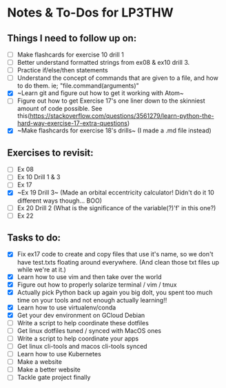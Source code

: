# Notes & To-Dos for LP3THW
## Things I need to follow up on:
- [ ] Make flashcards for exercise 10 drill 1
- [ ] Better understand formatted strings from ex08 & ex10 drill 3.
- [ ] Practice if/else/then statements
- [ ] Understand the concept of commands that are given to a file, and how to do them. ie; "file.command(arguments)"
- [X] ~Learn git and figure out how to get it working with Atom~
- [ ] Figure out how to get Exercise 17's one liner down to the skinniest amount of code possible.
See this(https://stackoverflow.com/questions/3561279/learn-python-the-hard-way-exercise-17-extra-questions)
- [X] ~Make flashcards for exercise 18's drills~ (I made a .md file instead)

## Exercises to revisit:
- [ ] Ex 08
- [ ] Ex 10 Drill 1 & 3
- [ ] Ex 17
- [X] ~Ex 19 Drill 3~ (Made an orbital eccentricity calculator! Didn't do it 10 different ways though... BOO)
- [ ] Ex 20 Drill 2 (What is the significance of the variable(?)'f' in this one?)
- [ ] Ex 22

## Tasks to do:
- [x] Fix ex17 code to create and copy files that use it's name, so we don't have test.txts floating around everywhere. (And clean those txt files up while we're at it.)
- [x] Learn how to use vim and then take over the world
- [X] Figure out how to properly solarize terminal / vim / tmux
- [X] Actually pick Python back up again you big dolt, you spent too much time on your tools and not enough actually learning!!
- [X] Learn how to use virtualenv/conda
- [X] Get your dev environment on GCloud Debian
- [ ] Write a script to help coordinate these dotfiles
- [ ] Get linux dotfiles tuned / synced with MacOS ones
- [ ] Write a script to help coordinate your apps
- [ ] Get linux cli-tools and macos cli-tools synced
- [ ] Learn how to use Kubernetes
- [ ] Make a website
- [ ] Make a better website
- [ ] Tackle gate project finally
